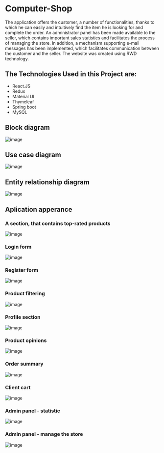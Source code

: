 # Computer-Shop

The application offers the customer, a number of functionalities, thanks to which he can easily and intuitively find the item he is looking for and complete the order. An administrator panel has been made available to the seller, which contains important sales statistics and facilitates the process of managing the
store. In addition, a mechanism supporting e-mail messages has been implemented, which facilitates communication between the customer and the seller. The website was created using RWD technology.

## The Technologies Used in this Project are:

- React.JS
- Redux
- Material UI
- Thymeleaf
- Spring boot 
- MySQL

## Block diagram

![image](https://user-images.githubusercontent.com/59510358/222746551-a0dec855-ac8d-4914-af60-79f60ccb71a2.png)

## Use case diagram

![image](https://user-images.githubusercontent.com/59510358/222746163-fdf38f00-737c-4c17-aace-ce989e251da1.png)

## Entity relationship diagram

![image](https://user-images.githubusercontent.com/59510358/222746779-986bdf26-0e0c-48e8-b2e8-ffb07f0a765d.png)

## Aplication apperance

### A section, that contains top-rated products

![image](https://user-images.githubusercontent.com/59510358/222802255-b6299b37-556e-4dad-a31c-cbccfb39d3e8.png)

### Login form

![image](https://user-images.githubusercontent.com/59510358/222799635-bed2b5dc-6208-4b8f-81fe-47bcd5dcc7dd.png)

### Register form

![image](https://user-images.githubusercontent.com/59510358/222799713-f3f4edd7-89d6-4050-b124-4cd59af09a06.png)

### Product filtering

![image](https://user-images.githubusercontent.com/59510358/222801392-beb5febc-229c-48cf-8334-1f164dd3b137.png)

### Profile section

![image](https://user-images.githubusercontent.com/59510358/222800004-347df5a6-9847-49b7-a46a-225f27d20fbe.png)

### Product opinions

![image](https://user-images.githubusercontent.com/59510358/222800131-433631e9-f5b4-46ba-8405-2db8a418b021.png)

### Order summary

![image](https://user-images.githubusercontent.com/59510358/222801574-7a8aed3a-b14e-4278-949e-a637b4657398.png)

### Client cart

![image](https://user-images.githubusercontent.com/59510358/222800479-54a31a5d-731b-4ee0-a3af-e909f2501df1.png)

### Admin panel - statistic

![image](https://user-images.githubusercontent.com/59510358/222801714-9bb3c8fe-04db-4ce1-a49e-19d5660b2710.png)

### Admin panel - manage the store

![image](https://user-images.githubusercontent.com/59510358/222801907-6838ef45-c355-47df-a38b-a6b6081a182c.png)
